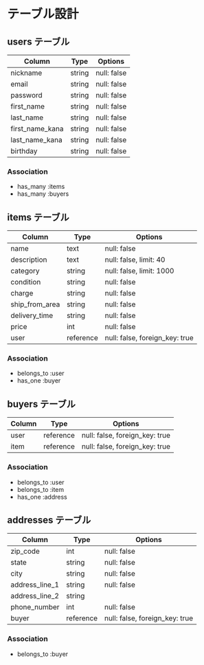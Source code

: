 # テーブル設計

## users テーブル

| Column          | Type   | Options     |
| --------------- | ------ | ----------- |
| nickname        | string | null: false |
| email           | string | null: false |
| password        | string | null: false |
| first_name      | string | null: false |
| last_name       | string | null: false |
| first_name_kana | string | null: false |
| last_name_kana  | string | null: false |
| birthday        | string | null: false |

### Association

- has_many :items
- has_many :buyers

## items テーブル

| Column         | Type      | Options                        |
| -------------- | --------- | ------------------------------ |
| name           | text      | null: false                    |
| description    | text      | null: false, limit: 40         |
| category       | string    | null: false, limit: 1000       |
| condition      | string    | null: false                    |
| charge         | string    | null: false                    |
| ship_from_area | string    | null: false                    |
| delivery_time  | string    | null: false                    |
| price          | int       | null: false                    |
| user           | reference | null: false, foreign_key: true |

### Association

- belongs_to :user
- has_one :buyer

## buyers テーブル

| Column | Type      | Options                        |
| ------ | --------- | ------------------------------ |
| user   | reference | null: false, foreign_key: true |
| item   | reference | null: false, foreign_key: true |

### Association

- belongs_to :user
- belongs_to :item
- has_one :address

## addresses テーブル

| Column         | Type      | Options                        |
| -------------- | --------- | ------------------------------ |
| zip_code       | int       | null: false                    |
| state          | string    | null: false                    |
| city           | string    | null: false                    |
| address_line_1 | string    | null: false                    |
| address_line_2 | string    |                                |
| phone_number   | int       | null: false                    |
| buyer          | reference | null: false, foreign_key: true |

### Association

- belongs_to :buyer